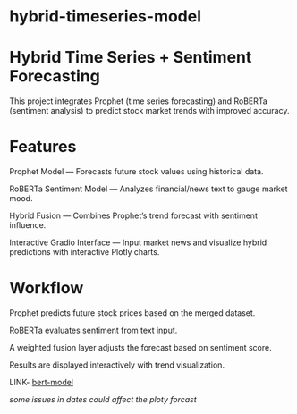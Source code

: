 # hybrid-timeseries-model

# Hybrid Time Series + Sentiment Forecasting

This project integrates Prophet (time series forecasting) and RoBERTa (sentiment analysis) to predict stock market trends with improved accuracy.

# Features

Prophet Model — Forecasts future stock values using historical data.

RoBERTa Sentiment Model — Analyzes financial/news text to gauge market mood.

Hybrid Fusion — Combines Prophet’s trend forecast with sentiment influence.

Interactive Gradio Interface — Input market news and visualize hybrid predictions with interactive Plotly charts.

# Workflow

Prophet predicts future stock prices based on the merged dataset.

RoBERTa evaluates sentiment from text input.

A weighted fusion layer adjusts the forecast based on sentiment score.

Results are displayed interactively with trend visualization.


LINK- [bert-model](https://drive.google.com/file/d/1Oud9iu8TaAQ7ccFFx2S-tGwOcUqPeqLS/view?usp=drive_link)

*some issues in dates could affect the ploty forcast*
